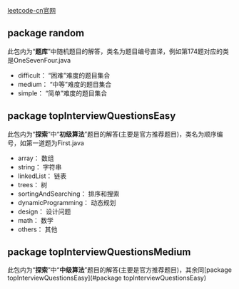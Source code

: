[leetcode-cn官网](https://leetcode-cn.com/)
## package random
此包内为“**题库**”中随机题目的解答，类名为题目编号直译，例如第174题对应的类是OneSevenFour.java
- difficult： “困难”难度的题目集合
- medium： “中等”难度的题目集合
- simple： “简单”难度的题目集合

## package topInterviewQuestionsEasy
此包内为“**探索**”中“**初级算法**”题目的解答(主要是官方推荐题目)，类名为顺序编号，如第一道题为First.java
- array： 数组
- string： 字符串
- linkedList： 链表
- trees： 树
- sortingAndSearching： 排序和搜索
- dynamicProgramming： 动态规划
- design： 设计问题
- math： 数学
- others： 其他

## package topInterviewQuestionsMedium
此包内为“**探索**”中“**中级算法**”题目的解答(主要是官方推荐题目)，其余同[package topInterviewQuestionsEasy](#package topInterviewQuestionsEasy)